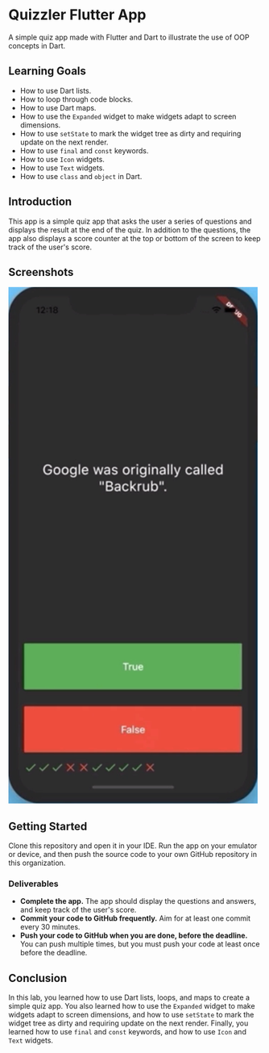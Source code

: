 # Quizzler Flutter App

A simple quiz app made with Flutter and Dart to illustrate the use of OOP concepts in Dart.

## Learning Goals

- How to use Dart lists.
- How to loop through code blocks.
- How to use Dart maps.
- How to use the `Expanded` widget to make widgets adapt to screen dimensions.
- How to use `setState` to mark the widget tree as dirty and requiring update on the next render.
- How to use `final` and `const` keywords.
- How to use `Icon` widgets.
- How to use `Text` widgets.
- How to use `class` and `object` in Dart.

## Introduction

This app is a simple quiz app that asks the user a series of questions and displays the result at the end of the quiz.
In addition to the questions, the app also displays a score counter at the top or bottom of the screen to keep track of the user's score.

## Screenshots
![Screenshot 1](screenshots/app.png)

## Getting Started
Clone this repository and open it in your IDE. Run the app on your emulator or device, and then push the source code to your own GitHub repository in this organization.

### Deliverables
- **Complete the app.** The app should display the questions and answers, and keep track of the user's score.
- **Commit your code to GitHub frequently.** Aim for at least one commit every 30 minutes.
- **Push your code to GitHub when you are done, before the deadline.** You can push multiple times, but you must push your code at least once before the deadline.

## Conclusion
In this lab, you learned how to use Dart lists, loops, and maps to create a simple quiz app. You also learned how to use the `Expanded` widget to make widgets adapt to screen dimensions, and how to use `setState` to mark the widget tree as dirty and requiring update on the next render. Finally, you learned how to use `final` and `const` keywords, and how to use `Icon` and `Text` widgets.